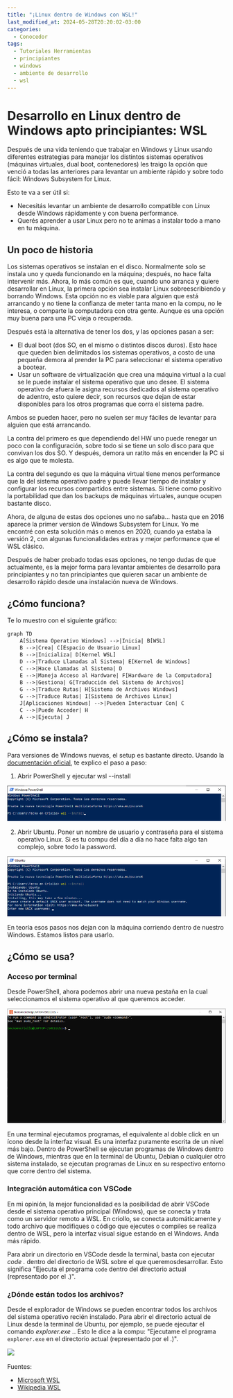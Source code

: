 ```yaml
---
title: "¡Linux dentro de Windows con WSL!"
last_modified_at: 2024-05-28T20:20:02-03:00
categories:
  - Conocedor
tags:
  - Tutoriales Herramientas
  - principiantes
  - windows
  - ambiente de desarrollo
  - wsl
---
```


# Desarrollo en Linux dentro de Windows apto principiantes: WSL

Después de una vida teniendo que trabajar en Windows y Linux usando diferentes estrategias para manejar los distintos sistemas operativos (máquinas virtuales, dual boot, contenedores) les traigo la opción que venció a todas las anteriores para levantar un ambiente rápido y sobre todo fácil: Windows Subsystem for Linux.

Esto te va a ser útil si:
- Necesitás levantar un ambiente de desarrollo compatible con Linux desde Windows rápidamente y con buena performance.
- Querés aprender a usar Linux pero no te animas a instalar todo a mano en tu máquina.

## Un poco de historia

Los sistemas operativos se instalan en el disco. Normalmente solo se instala uno y queda funcionando en la máquina; después, no hace falta intervenir más. Ahora, lo más común es que, cuando uno arranca y quiere desarrollar en Linux, la primera opción sea instalar Linux sobreescribiendo y borrando Windows. Esta opción no es viable para alguien que está arrancando y no tiene la confianza de meter tanta mano en la compu, no le interesa, o comparte la computadora con otra gente. Aunque es una opción muy buena para una PC vieja o recuperada.

Después está la alternativa de tener los dos, y las opciones pasan a ser:

- El dual boot (dos SO, en el mismo o distintos discos duros). Esto hace que queden bien delimitados los sistemas operativos, a costo de una pequeña demora al prender la PC para seleccionar el sistema operativo a bootear.
- Usar un software de virtualización que crea una máquina virtual a la cual se le puede instalar el sistema operativo que uno desee. El sistema operativo de afuera le asigna recursos dedicados al sistema operativo de adentro, esto quiere decir, son recursos que dejan de estar disponibles para los otros programas que corra el sistema padre. 

Ambos se pueden hacer, pero no suelen ser muy fáciles de levantar para alguien que está arrancando. 

La contra del primero es que dependiendo del HW uno puede renegar un poco con la configuración, sobre todo si se tiene un solo disco para que convivan los dos SO. Y después, demora un ratito más en encender la PC si es algo que te molesta. 

La contra del segundo es que la máquina virtual tiene menos performance que la del sistema operativo padre y puede llevar tiempo de instalar y configurar los recursos compartidos entre sistemas. Si tiene como positivo la portabilidad que dan los backups de máquinas virtuales, aunque ocupen bastante disco. 

Ahora, de alguna de estas dos opciones uno no safaba... hasta que en 2016 aparece la primer version de Windows Subsystem for Linux. Yo me encontré con esta solución más o menos en 2020, cuando ya estaba la versión 2, con algunas funcionalidades extras y mejor performance que el WSL clásico.

Después de haber probado todas esas opciones, no tengo dudas de que actualmente, es la mejor forma para levantar ambientes de desarrollo para principiantes y no tan principiantes que quieren sacar un ambiente de desarrollo rápido desde una instalación nueva de Windows.

## ¿Cómo funciona?

Te lo muestro con el siguiente gráfico:

```mermaid!
graph TD
    A[Sistema Operativo Windows] -->|Inicia| B[WSL]
    B -->|Crea| C[Espacio de Usuario Linux]
    B -->|Inicializa| D[Kernel WSL]
    D -->|Traduce Llamadas al Sistema| E[Kernel de Windows]
    C -->|Hace Llamadas al Sistema| D
    E -->|Maneja Acceso al Hardware| F[Hardware de la Computadora]
    B -->|Gestiona| G[Traducción del Sistema de Archivos]
    G -->|Traduce Rutas| H[Sistema de Archivos Windows]
    G -->|Traduce Rutas| I[Sistema de Archivos Linux]
    J[Aplicaciones Windows] -->|Pueden Interactuar Con| C
    C -->|Puede Acceder| H
    A -->|Ejecuta| J
```
<script src="https://cdn.jsdelivr.net/npm/mermaid@10.9.1/dist/mermaid.min.js"></script>

## ¿Cómo se instala?

Para versiones de Windows nuevas, el setup es bastante directo. Usando la [documentación oficial](https://learn.microsoft.com/es-es/windows/wsl/setup/environment), te explico el paso a paso:

1. Abrir PowerShell y ejecutar wsl --install

![WSL1](/assets/images/posts/WSL1.png)

2. Abrir Ubuntu. Poner un nombre de usuario y contraseña para el sistema operativo Linux. Si es tu compu del día a día no hace falta algo tan complejo, sobre todo la password. 

![WSL2](/assets/images/posts/WSL2.png)

En teoría esos pasos nos dejan con la máquina corriendo dentro de nuestro Windows. Estamos listos para usarlo.

## ¿Cómo se usa?

### Acceso por terminal

Desde PowerShell, ahora podemos abrir una nueva pestaña en la cual seleccionamos el sistema operativo al que queremos acceder. 

![WSL3](/assets/images/posts/WSL3.png)

En una terminal ejecutamos programas, el equivalente al doble click en un ícono desde la interfaz visual. Es una interfaz puramente escrita de un nivel más bajo. Dentro de PowerShell se ejecutan programas de Windows dentro de Windows, mientras que en la terminal de Ubuntu, Debian o cualquier otro sistema instalado, se ejecutan programas de Linux en su respectivo entorno que corre dentro del sistema.

### Integración automática con VSCode

En mi opinión, la mejor funcionalidad es la posibilidad de abrir VSCode desde el sistema operativo principal (Windows), que se conecta y trata como un servidor remoto a WSL. En criollo, se conecta automáticamente y todo archivo que modifiques o código que ejecutes o compiles se realiza dentro de WSL, pero la interfaz visual sigue estando en el Windows. Anda más rápido. 

Para abrir un directorio en VSCode desde la terminal, basta con ejecutar *code .* dentro del directorio de WSL sobre el que queremosdesarrollar. Esto significa "Ejecuta el programa `code` dentro del directorio actual (representado por el .)".

### ¿Dónde están todos los archivos?

Desde el explorador de Windows se pueden encontrar todos los archivos del sistema operativo recién instalado. Para abrir el directorio actual de Linux desde la terminal de Ubuntu, por ejemplo, se puede ejecutar el comando *explorer.exe .*. Esto le dice a la compu: "Ejecutame el programa `explorer.exe` en el directorio actual (representado por el .)".

<img src="https://learn.microsoft.com/es-es/windows/wsl/media/windows-file-explorer.png" />


Fuentes:

- [Microsoft WSL](https://learn.microsoft.com/es-es/windows/wsl/)
- [Wikipedia WSL](https://en.wikipedia.org/wiki/Windows_Subsystem_for_Linux)
